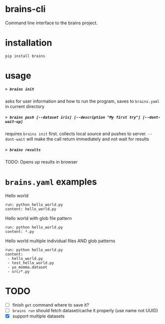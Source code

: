 brains-cli
==========

Command line interface to the brains project.


installation
============

```pip install brains```



usage
=====

##### `> brains init`

asks for user information and how to run the program, saves to `brains.yaml` in current directory

##### `> brains push [--dataset iris] [--description "My first try"] [--dont-wait-up]`

requires `brains init` first. collects local source and pushes to server. `--dont-wait` will make the call return immediately and not wait for results

##### `> brains results`

TODO: Opens up results in browser


`brains.yaml` examples
==================

Hello world
```
run: python hello_world.py
content: hello_world.py
```

Hello world with glob file pattern
```
run: python hello_world.py
content: *.py
```

Hello world multiple individual files AND glob patterns
```
run: python hello_world.py
content:
 - hello_world.py
 - test_hello_world.py
 - yo_momma.dataset
 - src/*.py
```






# TODO

 - [ ] finish `get` command where to save it?
 - [ ] `brains run` should fetch dataset/cache it properly (use name not UUID)
 - [x] support multiple datasets
